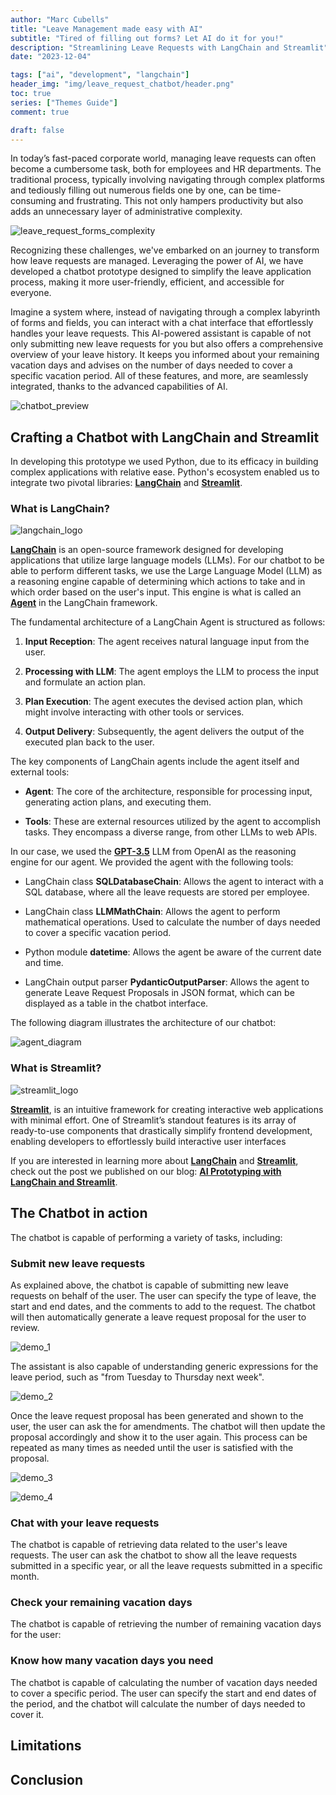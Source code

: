 ```yaml
---
author: "Marc Cubells"
title: "Leave Management made easy with AI"
subtitle: "Tired of filling out forms? Let AI do it for you!"
description: "Streamlining Leave Requests with LangChain and Streamlit"
date: "2023-12-04"

tags: ["ai", "development", "langchain"]
header_img: "img/leave_request_chatbot/header.png"
toc: true
series: ["Themes Guide"]
comment: true

draft: false
---
```


In today’s fast-paced corporate world, managing leave requests can often become a cumbersome task, both for employees and HR departments. The traditional process, typically involving navigating through complex platforms and tediously filling out numerous fields one by one, can be time-consuming and frustrating. This not only hampers productivity but also adds an unnecessary layer of administrative complexity.

![leave_request_forms_complexity](leave_request_forms_complexity.png)

Recognizing these challenges, we've embarked on an journey to transform how leave requests are managed. Leveraging the power of AI, we have developed a chatbot prototype designed to simplify the leave application process, making it more user-friendly, efficient, and accessible for everyone.

Imagine a system where, instead of navigating through a complex labyrinth of forms and fields, you can interact with a chat interface that effortlessly handles your leave requests. This AI-powered assistant is capable of not only submitting new leave requests for you but also offers a comprehensive overview of your leave history. It keeps you informed about your remaining vacation days and advises on the number of days needed to cover a specific vacation period. All of these features, and more, are seamlessly integrated, thanks to the advanced capabilities of AI.

![chatbot_preview](<chatbot_preview.png>)

## Crafting a Chatbot with LangChain and Streamlit

In developing this prototype we used Python, due to its efficacy in building complex applications with relative ease. Python's ecosystem enabled us to integrate two pivotal libraries: [**LangChain**](https://www.langchain.com) and [**Streamlit**](https://streamlit.io).

### What is LangChain?

![langchain_logo](<langchain_logo.png>)

[**LangChain**](https://www.langchain.com) is an open-source framework designed for developing applications that utilize large language models (LLMs). For our chatbot to be able to perform different tasks, we use the Large Language Model (LLM) as a reasoning engine capable of determining which actions to take and in which order based on the user's input. This engine is what is called an [**Agent**](https://python.langchain.com/docs/modules/agents/) in the LangChain framework.

The fundamental architecture of a LangChain Agent is structured as follows:

1. **Input Reception**: The agent receives natural language input from the user.

2. **Processing with LLM**: The agent employs the LLM to process the input and formulate an action plan.

3. **Plan Execution**: The agent executes the devised action plan, which might involve interacting with other tools or services.

4. **Output Delivery**: Subsequently, the agent delivers the output of the executed plan back to the user.

The key components of LangChain agents include the agent itself and external tools:

- **Agent**: The core of the architecture, responsible for processing input, generating action plans, and executing them.

- **Tools**: These are external resources utilized by the agent to accomplish tasks. They encompass a diverse range, from other LLMs to web APIs.

In our case, we used the [**GPT-3.5**](https://openai.com/blog/openai-api/) LLM from OpenAI as the reasoning engine for our agent. We provided the agent with the following tools:

- LangChain class **SQLDatabaseChain**: Allows the agent to interact with a SQL database, where all the leave requests are stored per employee. 

- LangChain class **LLMMathChain**: Allows the agent to perform mathematical operations. Used to calculate the number of days needed to cover a specific vacation period.

- Python module **datetime**: Allows the agent be aware of the current date and time.

- LangChain output parser **PydanticOutputParser**: Allows the agent to generate Leave Request Proposals in JSON format, which can be displayed as a table in the chatbot interface.

The following diagram illustrates the architecture of our chatbot:

![agent_diagram](agent_diagram.png)

### What is Streamlit?

![streamlit_logo](<streamlit_logo.png>)

[**Streamlit**](https://streamlit.io), is an intuitive framework for creating interactive web applications with minimal effort. One of Streamlit’s standout features is its array of ready-to-use components that drastically simplify frontend development, enabling developers to effortlessly build interactive user interfaces

If you are interested in learning more about [**LangChain**](https://www.langchain.com) and [**Streamlit**](https://streamlit.io), check out the post we published on our blog: [**AI Prototyping with LangChain and Streamlit**](https://philico-tech.github.io/ptech-blog/langchain/).

## The Chatbot in action

The chatbot is capable of performing a variety of tasks, including:

### Submit new leave requests

As explained above, the chatbot is capable of submitting new leave requests on behalf of the user. The user can specify the type of leave, the start and end dates, and the comments to add to the request. The chatbot will then automatically generate a leave request proposal for the user to review.

![demo_1](<demo_1.gif>)

The assistant is also capable of understanding generic expressions for the leave period, such as "from Tuesday to Thursday next week".

![demo_2](<demo_2.gif>)

Once the leave request proposal has been generated and shown to the user, the user can ask the for amendments. The chatbot will then update the proposal accordingly and show it to the user again. This process can be repeated as many times as needed until the user is satisfied with the proposal.

![demo_3](<demo_3.gif>)

![demo_4](<demo_4.gif>)

### Chat with your leave requests

The chatbot is capable of retrieving data related to the user's leave requests. The user can ask the chatbot to show all the leave requests submitted in a specific year, or all the leave requests submitted in a specific month.

<!-- Insert video here  -->

### Check your remaining vacation days

The chatbot is capable of retrieving the number of remaining vacation days for the user:

<!-- Insert video here  -->

### Know how many vacation days you need

The chatbot is capable of calculating the number of vacation days needed to cover a specific period. The user can specify the start and end dates of the period, and the chatbot will calculate the number of days needed to cover it.

<!-- Insert video here  -->

## Limitations

<!-- Limitations of GPT3.5 vs. GPT4, the hish costs of using GPT4  -->

## Conclusion

<!-- What I learn, personal opinion on the potential, whether it can be finished or not, the next features that can be added: 
  - Full HR Chatbot would be the end goal  
  - User authentication
  -->